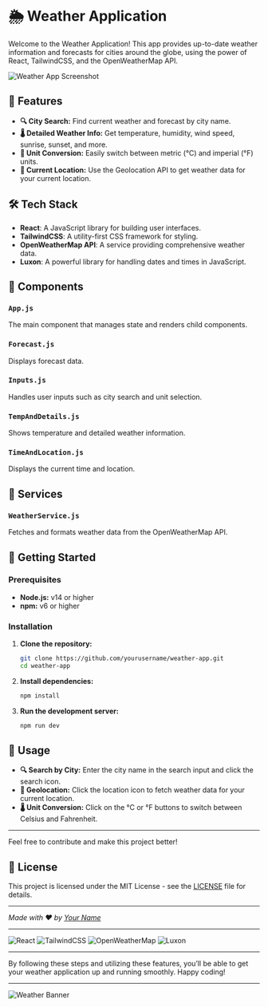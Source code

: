 # 🌦️ Weather Application

Welcome to the Weather Application! This app provides up-to-date weather information and forecasts for cities around the globe, using the power of React, TailwindCSS, and the OpenWeatherMap API.

![Weather App Screenshot](https://via.placeholder.com/800x400) <!-- Replace with your app screenshot -->

## 🚀 Features

- **🔍 City Search:** Find current weather and forecast by city name.
- **🌡️ Detailed Weather Info:** Get temperature, humidity, wind speed, sunrise, sunset, and more.
- **🔄 Unit Conversion:** Easily switch between metric (°C) and imperial (°F) units.
- **📍 Current Location:** Use the Geolocation API to get weather data for your current location.

## 🛠️ Tech Stack

- **React**: A JavaScript library for building user interfaces.
- **TailwindCSS**: A utility-first CSS framework for styling.
- **OpenWeatherMap API**: A service providing comprehensive weather data.
- **Luxon**: A powerful library for handling dates and times in JavaScript.

## 🧩 Components

### `App.js`
The main component that manages state and renders child components.

### `Forecast.js`
Displays forecast data.

### `Inputs.js`
Handles user inputs such as city search and unit selection.

### `TempAndDetails.js`
Shows temperature and detailed weather information.

### `TimeAndLocation.js`
Displays the current time and location.

## 📡 Services

### `WeatherService.js`
Fetches and formats weather data from the OpenWeatherMap API.

## 🏁 Getting Started

### Prerequisites

- **Node.js:** v14 or higher
- **npm:** v6 or higher

### Installation

1. **Clone the repository:**

    ```sh
    git clone https://github.com/yourusername/weather-app.git
    cd weather-app
    ```

2. **Install dependencies:**

    ```sh
    npm install
    ```

3. **Run the development server:**

    ```sh
    npm run dev
    ```

## 🚀 Usage

- **🔍 Search by City:** Enter the city name in the search input and click the search icon.
- **📍 Geolocation:** Click the location icon to fetch weather data for your current location.
- **🌡️ Unit Conversion:** Click on the °C or °F buttons to switch between Celsius and Fahrenheit.

---

Feel free to contribute and make this project better!

## 📄 License

This project is licensed under the MIT License - see the [LICENSE](LICENSE) file for details.

---

*Made with ❤️ by [Your Name](https://github.com/yourusername)*

---

![React](https://img.shields.io/badge/React-20232A?style=for-the-badge&logo=react&logoColor=61DAFB)
![TailwindCSS](https://img.shields.io/badge/TailwindCSS-38B2AC?style=for-the-badge&logo=tailwind-css&logoColor=white)
![OpenWeatherMap](https://img.shields.io/badge/OpenWeatherMap-FFA500?style=for-the-badge&logo=OpenWeatherMap&logoColor=white)
![Luxon](https://img.shields.io/badge/Luxon-3C7A89?style=for-the-badge&logo=luxon&logoColor=white)

---

By following these steps and utilizing these features, you’ll be able to get your weather application up and running smoothly. Happy coding!

---

![Weather Banner](https://via.placeholder.com/1200x300) <!-- Replace with your banner image -->
